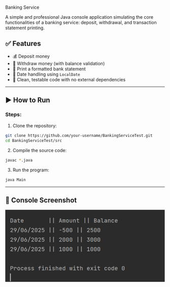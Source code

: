  Banking Service

A simple and professional Java console application simulating the core functionalities of a banking service: deposit, withdrawal, and transaction statement printing.

## ✅ Features

- 💰 Deposit money
- 🏧 Withdraw money (with balance validation)
- 📄 Print a formatted bank statement
- 📆 Date handling using `LocalDate`
- 🧪 Clean, testable code with no external dependencies

---


## ▶️ How to Run

### Steps:

1. Clone the repository:
```bash
git clone https://github.com/your-username/BankingServiceTest.git
cd BankingServiceTest/src
```

2. Compile the source code:
```bash
javac *.java
```

3. Run the program:
```bash
java Main
```

---


## 📸 Console Screenshot

![Console output](screenshots/result.png)

